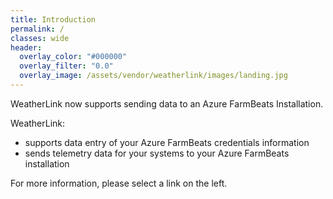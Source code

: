 ```yaml
---
title: Introduction
permalink: /
classes: wide
header:
  overlay_color: "#000000"
  overlay_filter: "0.0"
  overlay_image: /assets/vendor/weatherlink/images/landing.jpg
---
```


WeatherLink now supports sending data to an Azure FarmBeats Installation.

WeatherLink:
<ul>
  <li>supports data entry of your Azure FarmBeats credentials information</>
  <li>sends telemetry data for your systems to your Azure FarmBeats installation</li>
</ul>

For more information, please select a link on the left.
